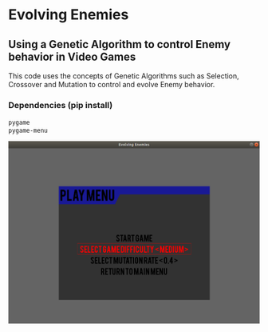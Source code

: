 # Evolving Enemies
## Using a Genetic Algorithm to control Enemy behavior in Video Games

This code uses the concepts of Genetic Algorithms such as Selection, Crossover and Mutation to control and evolve Enemy behavior.

### Dependencies (pip install)
```
pygame
pygame-menu
```


![alt text](https://github.com/NeonInc/Adaptive-Gameplay/blob/master/Play_Menu.png)
